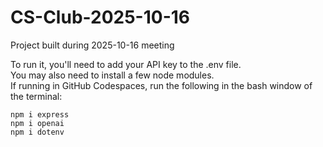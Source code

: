 # CS-Club-2025-10-16
Project built during 2025-10-16 meeting  
  
To run it, you'll need to add your API key to the .env file.  
You may also need to install a few node modules.  
If running in GitHub Codespaces, run the following in the bash window of the terminal:
```
npm i express
npm i openai
npm i dotenv
```
